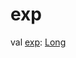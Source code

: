 # exp


val [exp](exp.md): [Long](https://kotlinlang.org/api/latest/jvm/stdlib/kotlin/-long/index.html)

